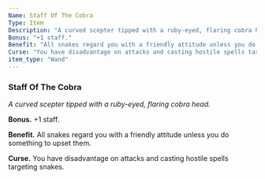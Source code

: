 ```yaml
---
Name: Staff Of The Cobra
Type: Item
Description: "A curved scepter tipped with a ruby-eyed, flaring cobra head."
Bonus: "+1 staff."
Benefit: "All snakes regard you with a friendly attitude unless you do something to upset them."
Curse: "You have disadvantage on attacks and casting hostile spells targeting snakes."
item_type: "Wand"
---
```


### Staff Of The Cobra

_A curved scepter tipped with a ruby-eyed, flaring cobra head._

**Bonus.** +1 staff.

**Benefit.** All snakes regard you with a friendly attitude unless you do something to upset them.

**Curse.** You have disadvantage on attacks and casting hostile spells targeting snakes.


